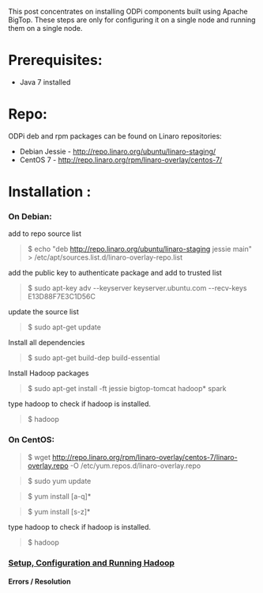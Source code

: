 This post concentrates on installing ODPi components built using Apache BigTop. These steps are only for configuring it on a single node and running them on a single node.

# Prerequisites:

* Java 7 installed

# Repo:

ODPi deb and rpm packages can be found on Linaro repositories:

* Debian Jessie - http://repo.linaro.org/ubuntu/linaro-staging/
* CentOS 7 - http://repo.linaro.org/rpm/linaro-overlay/centos-7/


# Installation :

### On Debian:

add to repo source list

> $ echo "deb http://repo.linaro.org/ubuntu/linaro-staging jessie main" > /etc/apt/sources.list.d/linaro-overlay-repo.list

add the public key to authenticate package and add to trusted list
> $ sudo apt-key adv --keyserver keyserver.ubuntu.com --recv-keys E13D88F7E3C1D56C

update the source list
> $ sudo apt-get update

Install all dependencies
> $ sudo apt-get build-dep build-essential

Install Hadoop packages 
> $ sudo apt-get install -ft jessie bigtop-tomcat hadoop* spark

type hadoop to check if hadoop is installed.
> $ hadoop

### On CentOS:

> $ wget http://repo.linaro.org/rpm/linaro-overlay/centos-7/linaro-overlay.repo -O /etc/yum.repos.d/linaro-overlay.repo

> $ sudo yum update

> $ yum install [a-q]*

> $ yum install [s-z]*

type hadoop to check if hadoop is installed.

> $ hadoop

### [Setup, Configuration and Running Hadoop](https://github.com/96boards/documentation/wiki/ODPi-BigTop-Hadoop-configuration-and-Running) 
#### Errors / Resolution
